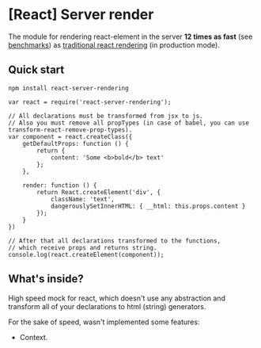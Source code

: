 # [React] Server render

The module for rendering react-element in the server **12 times as fast** (see [benchmarks](https://github.com/alt-j/react-server-benchmark)) as [traditional react rendering](https://facebook.github.io/react/docs/environments.html) (in production mode).

## Quick start
```
npm install react-server-rendering
```

```
var react = require('react-server-rendering');

// All declarations must be transformed from jsx to js.
// Also you must remove all propTypes (in case of babel, you can use transform-react-remove-prop-types).
var component = react.createClass({
    getDefaultProps: function () {
        return {
            content: 'Some <b>bold</b> text'
        };
    },

    render: function () {
        return React.createElement('div', {
            className: 'text',
            dangerouslySetInnerHTML: { __html: this.props.content }
        });
    }
})

// After that all declarations transformed to the functions,
// which receive props and returns string.
console.log(react.createElement(component));
```


## What's inside?
High speed mock for react, which doesn't use any abstraction and transform all of your declarations to html (string) generators.

For the sake of speed, wasn't implemented some features:
- Context.
